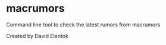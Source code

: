 macrumors
============

Command line tool to check the latest rumors from macrumors

Created by David Elentok
